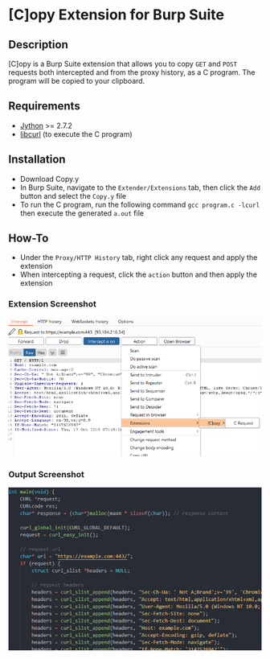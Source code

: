 # [C]opy Extension for Burp Suite

## Description
  [C]opy is a Burp Suite extension that allows you to copy `GET` and `POST` requests both intercepted and from the proxy history, as a C program.
  The program will be copied to your clipboard.

## Requirements
* [Jython](https://www.jython.org/download.html) >= 2.7.2
* [libcurl](https://curl.se/libcurl/) (to execute the C program)

## Installation
* Download Copy.y
* In Burp Suite, navigate to the `Extender/Extensions` tab, then click the `Add` button and select the `Copy.y` file
* To run the C program, run the following command `gcc program.c -lcurl` then execute the generated `a.out` file

## How-To
* Under the `Proxy/HTTP History` tab, right click any request and apply the extension
* When intercepting a request, click the `action` button and then apply the extension

### Extension Screenshot
![Alt text](burp.png?raw=true)

### Output Screenshot
![Alt text](program.png?raw=true)
